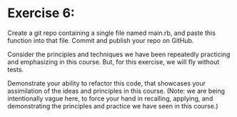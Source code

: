# Exercise 6:

Create a git repo containing a single file named main.rb, and paste this function into that file. Commit and publish your repo on GitHub.

Consider the principles and techniques we have been repeatedly practicing and emphasizing in this course. But, for this exercise, we will fly without tests. 

Demonstrate your ability to refactor this code, that showcases your assimilation of the ideas and principles in this course. (Note: we are being intentionally vague here, to force your hand in recalling, applying, and demonstrating the principles and practice we have seen in this course.)